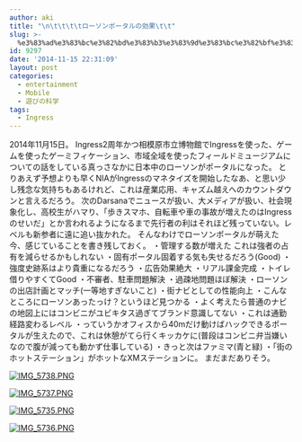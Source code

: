 ```yaml
---
author: aki
title: "\n\t\t\t\tローソンポータルの効果\t\t"
slug: >-
  %e3%83%ad%e3%83%bc%e3%82%bd%e3%83%b3%e3%83%9d%e3%83%bc%e3%82%bf%e3%83%ab%e3%81%ae%e5%8a%b9%e6%9e%9c
id: 9297
date: '2014-11-15 22:31:09'
layout: post
categories:
  - entertainment
  - Mobile
  - 遊びの科学
tags:
  - Ingress
---
```


2014年11月15日。 Ingress2周年かつ相模原市立博物館でIngressを使った、ゲームを使ったゲーミフィケーション、市域全域を使ったフィールドミュージアムについての話をしている真っさなかに日本中のローソンがポータルになった。 とりあえず予想よりも早くNIAがIngressのマネタイズを開始したなあ、と思い少し残念な気持ちもあるけれど、これは産業応用、キャズム越えへのカウントダウンと言えるだろう。 次のDarsanaでニュースが扱い、大メディアが扱い、社会現象化し、高校生がハマり、「歩きスマホ、自転車や車の事故が増えたのはIngressのせいだ」とか言われるようになるまで先行者の利はそれほど残っていない。レベルも新参者に遠に追い抜かれた。 そんなわけでローソンポータルが萌えた今、感じていることを書き残しておく。 ・管理する数が増えた これは強者の占有を減らせるかもしれない ・固有ポータル固着する気も失せるだろう(Good) ・強度史跡系はより貴重になるだろう ・広告効果絶大 ・リアル課金完成 ・トイレ借りやすくてGood ・不審者、駐車問題解決 ・過疎地問題ほぼ解決 ・ローソンの出店計画とマッチ(一等地すぎないこと) ・街ナビとしての性能向上 ・こんなところにローソンあったっけ？というほど見つかる ・よく考えたら普通のナビの地図上にはコンビニがユビキタス過ぎてブランド意識してない ・これは通勤経路変わるレベル ・っていうかオフィスから40mだけ動けばハックできるポータルが生えたので、これは休憩がてら行くキッカケに(普段はコンビニ弁当嫌いなので腹が減っても動かず仕事している) ・きっと次はファミマ(青と緑) ・「街のホットステーション」がホットなXMステーションに。 まだまだありそう。  

[![IMG_5738.PNG](https://aki.shirai.as/wp-content/uploads/2014/11/IMG_5738.png)](https://aki.shirai.as/wp-content/uploads/2014/11/IMG_5738.png)  

[![IMG_5737.PNG](https://aki.shirai.as/wp-content/uploads/2014/11/IMG_5737.png)](https://aki.shirai.as/wp-content/uploads/2014/11/IMG_5737.png)  

[![IMG_5735.PNG](https://aki.shirai.as/wp-content/uploads/2014/11/IMG_5735.png)](https://aki.shirai.as/wp-content/uploads/2014/11/IMG_5735.png)  

[![IMG_5736.PNG](https://aki.shirai.as/wp-content/uploads/2014/11/IMG_5736.png)](https://aki.shirai.as/wp-content/uploads/2014/11/IMG_5736.png)